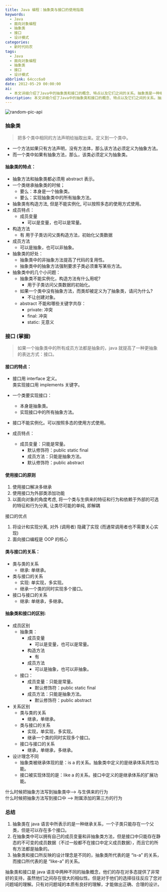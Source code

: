 ```yaml
---
title: Java 编程：抽象类与接口的使用指南
keywords:
  - Java
  - 面向对象编程
  - 抽象类
  - 接口
  - 设计模式
categories:
  - 新时代码农
tags:
  - Java
  - 面向对象编程
  - 抽象类
  - 接口
  - 设计模式
abbrlink: 64ccc6a0
date: 2012-05-29 00:00:00
ai:
  - 本文详细介绍了Java中的抽象类和接口的概念、特点以及它们之间的关系。抽象类是一种继承关系，子类只能有一个父类但可以有多个接口；而接口则提供了一种更高级的抽象方式，允许一个类实现多个接口，以解决多继承问题。文章还解释了为什么在抽象类中写抽象方法和在接口中写抽象方法的区别，以及何时使用它们。最后总结了选择抽象类还是接口的设计原则，强调了理解问题域的重要性。
description: 本文详细介绍了Java中的抽象类和接口的概念、特点以及它们之间的关系。抽象类是一种继承关系，子类只能有一个父类但可以有多个接口；而接口则提供了一种更高级的抽象方式，允许一个类实现多个接口，以解决多继承问题。文章还解释了为什么在抽象类中写抽象方法和在接口中写抽象方法的区别，以及何时使用它们。最后总结了选择抽象类还是接口的设计原则，强调了理解问题域的重要性。
---
```


<!-- markdownlint-disable-next-line MD033 -->
<meta name="referrer" content="no-referrer"/>

![random-pic-api](https://cover.dong4j.ink:1024)

### 抽象类

> 把多个类中相同的方法声明给抽取出来。定义到一个类中。

- 一个方法如果只有方法声明，没有方法体，那么该方法必须定义为抽象方法。
- 而一个类中如果有抽象方法，那么，该类必须定义为抽象类。

#### 抽象类的特点：

- 抽象方法和抽象类都必须用 abstract 表示。
- 一个类继承抽象类的时候；
  - 要么：本身是一个抽象类。
  - 要么：实现抽象类中的所有抽象方法。
- 抽象类有构造方法, 但是不能实例化, 可以按照多态的使用方式使用。
- 成员特点：
  - 成员变量
    - 可以是变量，也可以是常量。
- 构造方法
  - 有 用于子类访问父类构造方法，初始化父类数据
- 成员方法
  - 可以是抽象，也可以非抽象。
- 抽象类的好处：
  - 抽象类中的非抽象方法提高了代码的复用性。
  - 抽象类中的抽象方法强制要求子类必须重写某些方法。
- 抽象类中的几个小问题：
  - 抽象类不能实例化，构造方法有什么用呢?
    - 用于子类访问父类数据的初始化。
  - 如果一个类中没有抽象方法，而类却被定义为了抽象类，请问为什么?
    - 不让创建对象。
  - abstract 不能和哪些关键字共存：
    - private: 冲突
    - final: 冲突
    - static: 无意义

### 接口 (掌握)

> 如果一个抽象类中的所有成员方法都是抽象的，java 就提高了一种更抽象的表达方式：接口。

#### 接口的特点：

- 接口用 interface 定义。  
   类实现接口用 implements 关键字。

- 一个类要实现接口：
  - 本身是抽象类。
  - 实现接口中的所有抽象方法。
- 接口不能实例化。可以按照多态的使用方式使用。
- 成员特点：
  - 成员变量：只能是常量。
    - 默认修饰符：public static final
    - 成员方法：只能是抽象方法。
    - 默认修饰符：public abstract

#### 使用接口的原则

1. 使用接口解决多继承
2. 使用接口为外部类添加功能
3. 以面向对象的角度考虑, 将一个类与生俱来的特征和行为和依赖于外部的可选的特征和行为分离, 让类尽可能的单纯, 即解耦

接口的优点

1. 将设计和实现分离, 对外 (调用者) 隐藏了实现 (而通常调用者也不需要关心实现)
2. 面向接口编程是 OOP 的核心

#### 类与接口的关系：

- 类与类的关系
  - 继承: 单继承。
- 类与接口的关系
  - 实现: 单实现，多实现。
  - 继承一个类的同时实现多个接口。
- 接口与接口的关系
  - 继承: 单继承，多继承。

#### 抽象类和接口的区别:

- 成员区别
  - 抽象类：
    - 成员变量
      - 可以是变量，也可以是常量。
    - 构造方法
      - 有
    - 成员方法
      - 可以是抽象，也可以非抽象。
  - 接口：
    - 成员变量：只能是常量。
      - 默认修饰符：public static final
    - 成员方法：只能是抽象方法。
      - 默认修饰符：public abstract
- 关系区别
  - 类与类的关系
    - 继承，单继承。
  - 类与接口的关系
    - 实现，单实现，多实现。
    - 继承一个类的同时实现多个接口。
  - 接口与接口的关系
    - 继承，单继承，多继承。
- 设计理念不同
  - 抽象类被继承体现的是：is a 的关系。抽象类中定义的是继承体系共性功能。
  - 接口被实现体现的是：like a 的关系。接口中定义的是继承体系的扩展功能。

什么时候把抽象方法写到抽象类中–> 与生俱来的行为  
什么时候把抽象方法写到接口中 –> 附属添加的第三方的行为

### 总结

1. 抽象类在 java 语言中所表示的是一种继承关系，一个子类只能存在一个父类，但是可以存在多个接口。
2. 在抽象类中可以拥有自己的成员变量和非抽象类方法，但是接口中只能存在静态的不可变的成员数据（不过一般都不在接口中定义成员数据），而且它的所有方法都是抽象的。
3. 抽象类和接口所反映的设计理念是不同的，抽象类所代表的是 “is-a” 的关系，而接口所代表的是 “like-a” 的关系。

抽象类和接口是 java 语言中两种不同的抽象概念，他们的存在对多态提供了非常好的支持，虽然他们之间存在很大的相似性。但是对于他们的选择往往反应了您对问题域的理解。只有对问题域的本质有良好的理解，才能做出正确、合理的设计。
